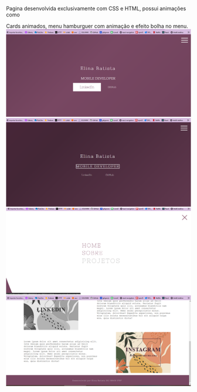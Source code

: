 Pagina desenvolvida exclusivamente com CSS e HTML, possui animações como

Cards animados, menu hamburguer com animação e efeito bolha no menu.
![alt tela1](https://github.com/31ina-Batist4/Projeto-Desafio-Dio-CSS/blob/master/pagina1.png)
![alt tela2](https://github.com/31ina-Batist4/Projeto-Desafio-Dio-CSS/blob/master/pagina2.png)
![alt tela3](https://github.com/31ina-Batist4/Projeto-Desafio-Dio-CSS/blob/master/pagina3.png)
![alt tela4](https://github.com/31ina-Batist4/Projeto-Desafio-Dio-CSS/blob/master/pagina4.png)
